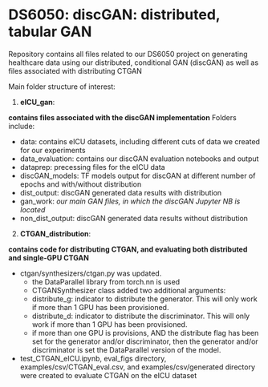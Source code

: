 # DS6050: discGAN: distributed, tabular GAN

Repository contains all files related to our DS6050 project on generating healthcare data using our distributed, conditional GAN (discGAN) as well as files associated with distributing CTGAN

Main folder structure of interest:

1) **eICU_gan**: 

**contains files associated with the discGAN implementation**
Folders include:
- data: contains eICU datasets, including different cuts of data we created for our experiments
- data_evaluation: contains our discGAN evaluation notebooks and output
- dataprep: precessing files for the eICU data
- discGAN_models: TF models output for discGAN at different number of epochs and with/without distribution
- dist_output: discGAN generated data results with distribution
- gan_work: *our main GAN files, in which the discGAN Jupyter NB is located*
- non_dist_output: discGAN generated data results without distribution

2) **CTGAN_distribution**:

**contains code for distributing CTGAN, and evaluating both distributed and single-GPU CTGAN**

- ctgan/synthesizers/ctgan.py was updated.
    - the DataParallel library from torch.nn is used
    - CTGANSynthesizer class added two additional arguments:
    - distribute_g: indicator to distribute the generator. This will only work if more than 1 GPU has been provisioned.
    - distribute_d: indicator to distribute the discriminator. This will only work if more than 1 GPU has been provisioned.
    - if more than one GPU is provisions, AND the distribute flag has been set for the generator and/or discriminator, then the generator and/or discriminator is set the DataParallel version of the model.
- test_CTGAN_eICU.ipynb, eval_figs directory, examples/csv/CTGAN_eval.csv, and examples/csv/generated directory were created to evaluate CTGAN on the eICU dataset

